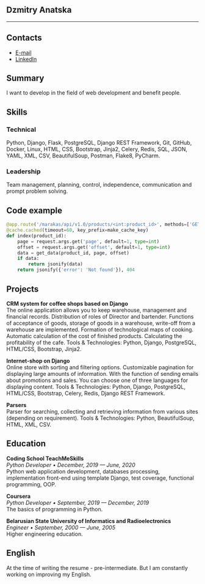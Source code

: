 ## Dzmitry Anatska

***
## Contacts

* [E-mail](mailto:anatskodr@gmail.com)
* [LinkedIn](https://www.linkedin.com/in/dima-anatsko/)

## Summary

I want to develop in the field of web development and benefit people.

## Skills

### Technical  
Python, Django, Flask, PostgreSQL, Django REST Framework, Git, GitHub, Docker, Linux, HTML, CSS, Bootstrap, Jinja2, Celery, Redis, SQL, JSON, YAML, XML, CSV, BeautifulSoup, Postman, Flake8, PyCharm.

### Leadership  
Team management, planning, control, independence, communication and prompt problem solving.

## Сode example

```python
@app.route('/marakas/api/v1.0/products/<int:product_id>', methods=['GET'])
@cache.cached(timeout=60, key_prefix=make_cache_key)
def index(product_id):
    page = request.args.get('page', default=1, type=int)
    offset = request.args.get('offset', default=1, type=int)
    data = get_data(product_id, page, offset)
    if data:
        return jsonify(data)
    return jsonify({'error': 'Not found'}), 404
```

## Projects

__CRM system for coffee shops based on Django__  
The online application allows you to keep warehouse, management and financial records. Distribution of roles of Director and bartender. Functions of acceptance of goods, storage of goods in a warehouse, write-off from a warehouse are implemented. Formation of technological maps of cooking. Automatic calculation of the cost of finished products. Calculating the profitability of the cafe.
Tools & Technologies: Python, Django, PostgreSQL, HTML/CSS, Bootstrap, Jinja2.

__Internet-shop on Django__  
Online store with sorting and filtering options. Customizable pagination for displaying large amounts of information. With the function of sending emails about promotions and sales. You can choose one of three languages for displaying content.
Tools & Technologies: Python, Django, PostgreSQL, HTML/CSS, Bootstrap, Celery, Redis, Django REST Framework.

__Parsers__  
Parser for searching, collecting and retrieving information from various sites (depending on requirement).
Tools & Technologies: Python, BeautifulSoup, HTML, XML, CSV.

## Education

__Coding School TeachMeSkills__  
_Python Developer • December, 2019 — June, 2020_  
Python web application development, databases processing, implementation front-end using template Django, test coverage, functional programming, OOP.

__Coursera__  
_Python Developer • September, 2019 — December, 2019_  
The basics of programming in Python.

__Belarusian State University of Informatics and Radioelectronics__  
_Engineer • September, 2000 — June, 2005_  
Higher engineering education.

## English

At the time of writing the resume - pre-intermediate. But I am constantly working on improving my English.

